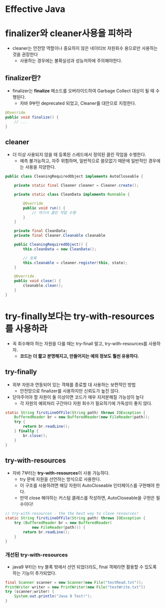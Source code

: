 # Effective Java

# **finalizer와 cleaner사용을 피하라**

- cleaner는 안전망 역할이나 중요하지 않은 네이티브 자원회수 용으로만 사용하는 것을 권장한다
    - 사용하는 경우에는 불확실성과 성능저하에 주의해야한다.

## **finalizer란?**

- finalizer는 **finalize** 메소드를 오버라이드하여 Garbage Collect 대상이 될 때 수행된다.
    - 자바 9부턴 deprecated 되었고, Cleaner를 대안으로 지정한다.

```java
@Override
public void finalize() {
    // ...
}
```

## **cleaner**

- 더 이상 사용되지 않을 때 등록된 스레드에서 정의된 클린 작업을 수행한다.
    - 예측 불가능하고, 자주 위험하며, 일반적으로 쓸모없기 때문에 일반적인 경우에는 사용을 지양한다.

```java
public class CleaningRequiredObject implements AutoCloseable {

    private static final Cleaner cleaner = Cleaner.create();

    private static class CleanData implements Runnable {

        @Override
        public void run() {
            // 여기서 클린 작업 수행
        }
    }

    private final CleanData;
    private final Cleaner.Cleanable cleanable

    public CleaningRequiredObject() {
        this.cleanData = new CleanData();

        // 등록
        this.cleanable = cleaner.register(this, state);
    }

    @Override
    public void close() {
        cleanable.clean();
    }
}
```

# try-finally보다는 try-with-resources를 사용하라

- 꼭 회수해야 하는 자원을 다룰 때는 try-finall 말고, try-with-resources를 사용하자.
  - **코드는 더 짧고 분명해지고, 만들어지는 예외 정보도 훨씬 유용하다.**

## **try-finally**

- 외부 자원과 연동되어 있는 객체를 종료할 대 사용하는 보편적인 방법
  - 안전망으로 finalizer를 사용하지만 신뢰도가 높진 않다.
- 닫아주어야 할 자원이 둘 이상이면 코드가 매우 지저분해질 가능성이 높다
  - 각 자원의 예외처리 구간마다 자원 회수가 필요하기에 가독성이 좋지 않다.

```java
static String firstLineOfFile(String path) throws IOException {
	BufferedReader br = new BufferedReader(new FileReader(path));
	try {
		return br.readLine();
	} finally {
		br.close();
	}
}
```

## **try-with-resources**

- 자바 7부터는 **try-with-resources**이 사용 가능하다.
  - try 문에 자원을 선언하는 방식으로 사용한다.
  - 이 구조를 사용하려면 해당 자원이 AutoCloseable 인터페이스를 구현해야 한다.
  - 만약 close 해야하는 커스텀 클래스를 작성하면, AutoCloseable을 구현은 필수이다!

```java
// try-with-resources - the the best way to close resources!
static String firstLineOfFile(String path) throws IOException {
	try (BufferedReader br = new BufferedReader(
			new FileReader(path))) {
		return br.readLine();
	}
}
```

### 개선된 **try-with-resources**

- java9 부터는 try 블록 밖에서 선언 되었더라도, final 객체라면 활용할 수 있도록 하는 기능이 추가되었다.

```java
final Scanner scanner = new Scanner(new File("testRead.txt"));
PrintWriter writer = new PrintWriter(new File("testWrite.txt"))
try (scanner;writer) { 
	System.out.println("Java 9 Test!");
}
```